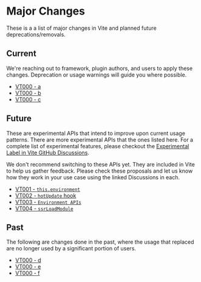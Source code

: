 # Major Changes

These is a a list of major changes in Vite and planned future deprecations/removals.

## Current

We're reaching out to framework, plugin authors, and users to apply these changes. Deprecation or usage warnings will guide you where possible.

- [VT000 - a]()
- [VT000 - b]()
- [VT000 - c]()

## Future

These are experimental APIs that intend to improve upon current usage patterns. There are more experimental APIs that the ones listed here. For a complete list of experimental features, please checkout the [Experimental Label in Vite GitHub Discussions](https://github.com/vitejs/vite/discussions/categories/feedback?discussions_q=label%3Aexperimental+category%3AFeedback).

We don't recommend switching to these APIs yet. They are included in Vite to help us gather feedback. Please check these proposals and let us know how they work in your use case using the linked Discussions in each.

- [VT001 - `this.environment`](/changes/vt001)
- [VT002 - `hotUpdate` hook](/changes/vt002)
- [VT003 - `Environment APIs`](/changes/vt003)
- [VT004 - `ssrLoadModule`](/changes/vt004)

## Past

The following are changes done in the past, where the usage that replaced are no longer used by a significant portion of users.

- [VT000 - d]()
- [VT000 - e]()
- [VT000 - f]()
